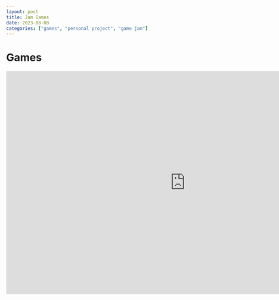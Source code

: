 ```yaml
---
layout: post
title: Jam Games
date: 2023-08-08
categories: ["games", "personal project", "game jam"]
---
```


# Games

<iframe frameborder="0" src="https://itch.io/embed-upload/3999927?color=b29477" allowfullscreen="" width="960" height="600"><a href="https://c0smicsans.itch.io/mr-lasso">Play Mr. Lasso on itch.io</a></iframe>